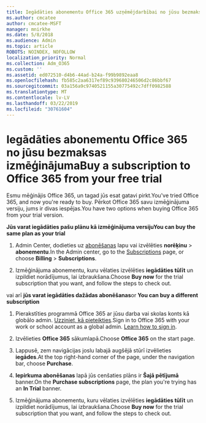```yaml
---
title: Iegādāties abonementu Office 365 uzņēmējdarbībai no jūsu bezmaksas izmēģinājuma
ms.author: cmcatee
author: cmcatee-MSFT
manager: mnirkhe
ms.date: 5/8/2018
ms.audience: Admin
ms.topic: article
ROBOTS: NOINDEX, NOFOLLOW
localization_priority: Normal
ms.collection: Adm_O365
ms.custom: ''
ms.assetid: ed072510-d4b6-44ad-b24a-f99b9892eaa8
ms.openlocfilehash: fb585c2aa6317ef89c939680246506d2c86bbf67
ms.sourcegitcommit: 03a156a9c9740521155a30775492c7dff0982588
ms.translationtype: MT
ms.contentlocale: lv-LV
ms.lasthandoff: 03/22/2019
ms.locfileid: "30761604"
---
```

# <a name="buy-a-subscription-to-office-365-from-your-free-trial"></a><span data-ttu-id="8e33f-102">Iegādāties abonementu Office 365 no jūsu bezmaksas izmēģinājuma</span><span class="sxs-lookup"><span data-stu-id="8e33f-102">Buy a subscription to Office 365 from your free trial</span></span>

<span data-ttu-id="8e33f-103">Esmu mēģinājis Office 365, un tagad jūs esat gatavi pirkt.</span><span class="sxs-lookup"><span data-stu-id="8e33f-103">You've tried Office 365, and now you're ready to buy.</span></span> <span data-ttu-id="8e33f-104">Pērkot Office 365 savu izmēģinājuma versiju, jums ir divas iespējas.</span><span class="sxs-lookup"><span data-stu-id="8e33f-104">You have two options when buying Office 365 from your trial version.</span></span>
  
 <span data-ttu-id="8e33f-105">**Jūs varat iegādāties pašu plānu kā izmēģinājuma versiju**</span><span class="sxs-lookup"><span data-stu-id="8e33f-105">**You can buy the same plan as your trial**</span></span>
  
1. <span data-ttu-id="8e33f-106">Admin Center, dodieties uz [abonēšanas](https://go.microsoft.com/fwlink/p/?linkid=842054) lapu vai izvēlēties **norēķinu** \> **abonementu**.</span><span class="sxs-lookup"><span data-stu-id="8e33f-106">In the Admin center, go to the [Subscriptions](https://go.microsoft.com/fwlink/p/?linkid=842054) page, or choose **Billing** \> **Subscriptions**.</span></span>
    
2. <span data-ttu-id="8e33f-107">Izmēģinājuma abonementu, kuru vēlaties izvēlēties **iegādāties tūlīt** un izpildiet norādījumus, lai izbraukšana.</span><span class="sxs-lookup"><span data-stu-id="8e33f-107">Choose **Buy now** for the trial subscription that you want, and follow the steps to check out.</span></span> 
    
<span data-ttu-id="8e33f-108">vai arī **jūs varat iegādāties dažādas abonēšanas**</span><span class="sxs-lookup"><span data-stu-id="8e33f-108">or **You can buy a different subscription**</span></span>
  
1. <span data-ttu-id="8e33f-109">Pierakstīties programmā Office 365 ar jūsu darba vai skolas konts kā globālo admin. [Uzziniet, kā pieteikties](https://support.office.com/article/e9eb7d51-5430-4929-91ab-6157c5a050b4).</span><span class="sxs-lookup"><span data-stu-id="8e33f-109">Sign in to Office 365 with your work or school account as a global admin. [Learn how to sign in](https://support.office.com/article/e9eb7d51-5430-4929-91ab-6157c5a050b4).</span></span>
    
2. <span data-ttu-id="8e33f-110">Izvēlieties **Office 365** sākumlapā.</span><span class="sxs-lookup"><span data-stu-id="8e33f-110">Choose **Office 365** on the start page.</span></span> 
    
3. <span data-ttu-id="8e33f-111">Lappusē, zem navigācijas joslu labajā augšējā stūrī izvēlieties **iegādes**.</span><span class="sxs-lookup"><span data-stu-id="8e33f-111">At the top right-hand corner of the page, under the navigation bar, choose **Purchase**.</span></span>
    
4. <span data-ttu-id="8e33f-112">**Iepirkuma abonēšanas** lapā jūs cenšaties plāns ir **Šajā pētījumā** banner.</span><span class="sxs-lookup"><span data-stu-id="8e33f-112">On the **Purchase subscriptions** page, the plan you're trying has an **In Trial** banner.</span></span> 
    
5. <span data-ttu-id="8e33f-113">Izmēģinājuma abonementu, kuru vēlaties izvēlēties **iegādāties tūlīt** un izpildiet norādījumus, lai izbraukšana.</span><span class="sxs-lookup"><span data-stu-id="8e33f-113">Choose **Buy now** for the trial subscription that you want, and follow the steps to check out.</span></span> 
    

